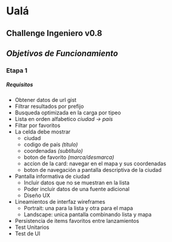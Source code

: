 # Ualá

## Challenge Ingeniero v0.8

## *Objetivos de Funcionamiento*

### Etapa 1
##### Requisitos

* Obtener datos de url gist
* Filtrar resultados por prefijo
* Busqueda optimizada en la carga por tipeo
* Lista en orden alfabetico  *ciudad -> país*
* Filtar por favoritos
* La celda debe mostrar
    * ciudad
    * codigo de país *(título)*
    * coordenadas *(subtítulo)*
    * boton de favorito *(marca/desmarca)*
    * accion de la card: navegar en el mapa y sus coordenadas
    * boton de navegación a pantalla descriptiva de la ciudad
* Pantalla informativa de ciudad
    * Incluir datos que no se muestran en la lista
    * Poder incluir datos de una fuente adicional
    * Diseño UX
* Lineamientos de interfaz wireframes
    * Portrait: una para la lista y otra para el mapa
    * Landscape: unica pantalla combinando lista y mapa 
* Persistencia de items favoritos entre lanzamientos
* Test Unitarios
* Test de UI
